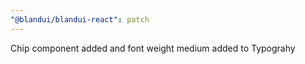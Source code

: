 ```yaml
---
"@blandui/blandui-react": patch
---
```


Chip component added and font weight medium added to Typograhy
